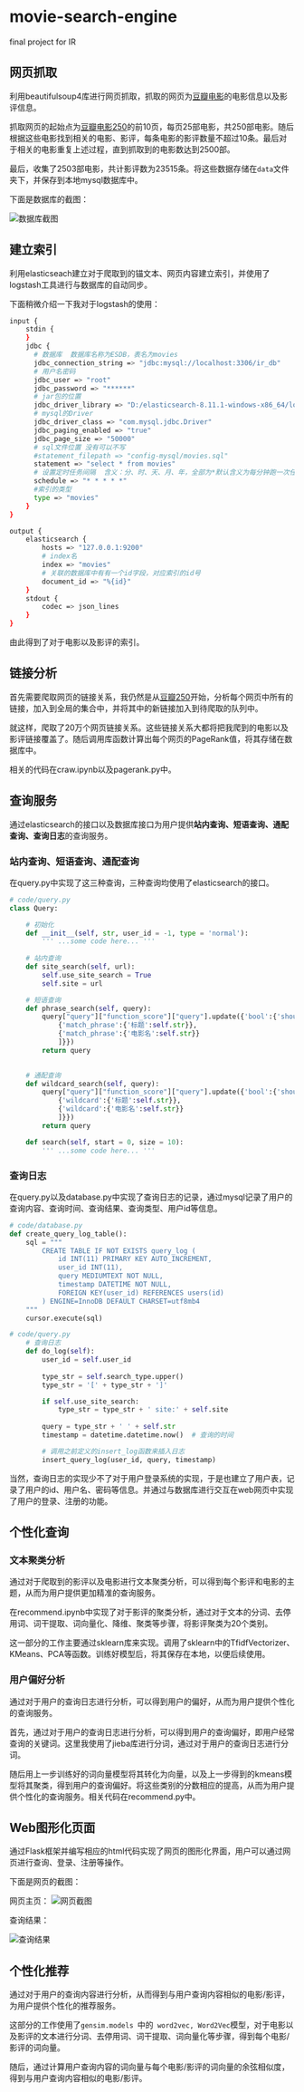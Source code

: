 # movie-search-engine
final project for IR

## 网页抓取

利用beautifulsoup4库进行网页抓取，抓取的网页为[豆瓣电影](https://movie.douban.com/)的电影信息以及影评信息。

抓取网页的起始点为[豆瓣电影250](https://movie.douban.com/top250)的前10页，每页25部电影，共250部电影。随后根据这些电影找到相关的电影、影评，每条电影的影评数量不超过10条。最后对于相关的电影重复上述过程，直到抓取到的电影数达到2500部。

最后，收集了2503部电影，共计影评数为23515条。将这些数据存储在`data`文件夹下，并保存到本地mysql数据库中。

下面是数据库的截图：

![数据库截图](./img/db.png)

## 建立索引

利用elasticseach建立对于爬取到的锚文本、网页内容建立索引，并使用了logstash工具进行与数据库的自动同步。

下面稍微介绍一下我对于logstash的使用：

```bash
input {
    stdin {
    }
    jdbc {
      # 数据库  数据库名称为ESDB，表名为movies
      jdbc_connection_string => "jdbc:mysql://localhost:3306/ir_db"
      # 用户名密码
      jdbc_user => "root"
      jdbc_password => "******"
      # jar包的位置
      jdbc_driver_library => "D:/elasticsearch-8.11.1-windows-x86_64/logstash-8.11.1/mysql-connector-j-8.2.0.jar"
      # mysql的Driver
      jdbc_driver_class => "com.mysql.jdbc.Driver"
      jdbc_paging_enabled => "true"
      jdbc_page_size => "50000"
      # sql文件位置 没有可以不写
      #statement_filepath => "config-mysql/movies.sql"
      statement => "select * from movies"
      # 设置定时任务间隔  含义：分、时、天、月、年，全部为*默认含义为每分钟跑一次任务
      schedule => "* * * * *"
	  #索引的类型
      type => "movies"
    }
}

output {
    elasticsearch {
        hosts => "127.0.0.1:9200"
        # index名
		index => "movies"
		# 关联的数据库中有有一个id字段，对应索引的id号
        document_id => "%{id}"
    }
    stdout {
        codec => json_lines
    }
}
```

由此得到了对于电影以及影评的索引。


## 链接分析

首先需要爬取网页的链接关系，我仍然是从[豆瓣250](https://movie.douban.com/top250)开始，分析每个网页中所有的链接，加入到全局的集合中，并将其中的新链接加入到待爬取的队列中。

就这样，爬取了20万个网页链接关系。这些链接关系大都将把我爬到的电影以及影评链接覆盖了。随后调用库函数计算出每个网页的PageRank值，将其存储在数据库中。

相关的代码在craw.ipynb以及pagerank.py中。

## 查询服务

通过elasticsearch的接口以及数据库接口为用户提供**站内查询、短语查询、通配查询、查询⽇志**的查询服务。

### 站内查询、短语查询、通配查询

在query.py中实现了这三种查询，三种查询均使用了elasticsearch的接口。

```python
# code/query.py
class Query:

    # 初始化
    def __init__(self, str, user_id = -1, type = 'normal'):
        ''' ...some code here... '''
        
    # 站内查询
    def site_search(self, url):
        self.use_site_search = True
        self.site = url

    # 短语查询
    def phrase_search(self, query):
        query["query"]["function_score"]["query"].update({'bool':{'should':[
            {'match_phrase':{'标题':self.str}}, 
            {'match_phrase':{'电影名':self.str}}
            ]}})
        return query
        

    # 通配查询
    def wildcard_search(self, query):
        query["query"]["function_score"]["query"].update({'bool':{'should':[
            {'wildcard':{'标题':self.str}}, 
            {'wildcard':{'电影名':self.str}}
            ]}})
        return query

    def search(self, start = 0, size = 10):
        ''' ...some code here... '''
```

### 查询日志

在query.py以及database.py中实现了查询日志的记录，通过mysql记录了用户的查询内容、查询时间、查询结果、查询类型、用户id等信息。

```python
# code/database.py
def create_query_log_table():
    sql = """
        CREATE TABLE IF NOT EXISTS query_log (
            id INT(11) PRIMARY KEY AUTO_INCREMENT,
            user_id INT(11),
            query MEDIUMTEXT NOT NULL,
            timestamp DATETIME NOT NULL,
            FOREIGN KEY(user_id) REFERENCES users(id)
        ) ENGINE=InnoDB DEFAULT CHARSET=utf8mb4
    """
    cursor.execute(sql)

# code/query.py
    # 查询日志
    def do_log(self):
        user_id = self.user_id
        
        type_str = self.search_type.upper()
        type_str = '[' + type_str + ']'

        if self.use_site_search:
            type_str = type_str + ' site:' + self.site
        
        query = type_str + ' ' + self.str
        timestamp = datetime.datetime.now()  # 查询的时间

        # 调用之前定义的insert_log函数来插入日志
        insert_query_log(user_id, query, timestamp)
```

当然，查询日志的实现少不了对于用户登录系统的实现，于是也建立了用户表，记录了用户的id、用户名、密码等信息。并通过与数据库进行交互在web网页中实现了用户的登录、注册的功能。

## 个性化查询

### 文本聚类分析

通过对于爬取到的影评以及电影进行文本聚类分析，可以得到每个影评和电影的主题，从而为用户提供更加精准的查询服务。

在recommend.ipynb中实现了对于影评的聚类分析，通过对于文本的分词、去停用词、词干提取、词向量化、降维、聚类等步骤，将影评聚类为20个类别。

这一部分的工作主要通过sklearn库来实现。调用了sklearn中的TfidfVectorizer、KMeans、PCA等函数。训练好模型后，将其保存在本地，以便后续使用。

### 用户偏好分析

通过对于用户的查询日志进行分析，可以得到用户的偏好，从而为用户提供个性化的查询服务。

首先，通过对于用户的查询日志进行分析，可以得到用户的查询偏好，即用户经常查询的关键词。这里我使用了jieba库进行分词，通过对于用户的查询日志进行分词。

随后用上一步训练好的词向量模型将其转化为向量，以及上一步得到的kmeans模型将其聚类，得到用户的查询偏好。将这些类别的分数相应的提高，从而为用户提供个性化的查询服务。相关代码在recommend.py中。

## Web图形化页面

通过Flask框架并编写相应的html代码实现了网页的图形化界面，用户可以通过网页进行查询、登录、注册等操作。

下面是网页的截图：

网页主页：
![网页截图](./img/engine.png)

查询结果：

![查询结果](./img/result.png)

## 个性化推荐

通过对于用户的查询内容进行分析，从而得到与用户查询内容相似的电影/影评，为用户提供个性化的推荐服务。

这部分的工作使用了`gensim.models `中的` word2vec, Word2Vec`模型，对于电影以及影评的文本进行分词、去停用词、词干提取、词向量化等步骤，得到每个电影/影评的词向量。

随后，通过计算用户查询内容的词向量与每个电影/影评的词向量的余弦相似度，得到与用户查询内容相似的电影/影评。